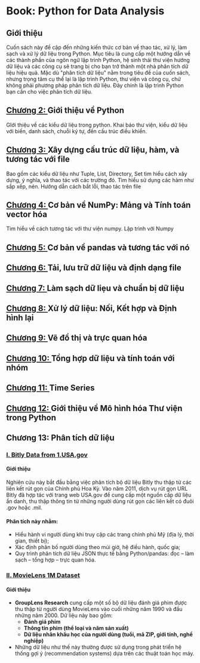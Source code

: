 # Book: Python for Data Analysis

## Giới thiệu
Cuốn sách này đề cập đến những kiến ​​thức cơ bản về thao tác, xử lý, làm sạch và xử lý dữ liệu trong Python. Mục tiêu là cung cấp một hướng dẫn về các thành phần của ngôn ngữ lập trình Python, hệ sinh thái thư viện hướng dữ liệu và các công cụ sẽ trang bị cho bạn trở thành một nhà phân tích dữ liệu hiệu quả. Mặc dù "phân tích dữ liệu" nằm trong tiêu đề của cuốn sách, nhưng trọng tâm cụ thể lại là lập trình Python, thư viện và công cụ, chứ không phải phương pháp phân tích dữ liệu. Đây chính là lập trình Python bạn cần cho việc phân tích dữ liệu.

## [Chương 2: ](/book/ch02.ipynb) Giới thiệu về Python
GIới thiệu về các kiểu dữ liệu trong python. Khai báo thư viện, kiểu dữ liệu với biến, danh sách, chuỗi ký tự, đến cấu trúc điều khiển.

## [Chương 3: ](/book/ch03.ipynb) Xây dựng cấu trúc dữ liệu, hàm, và tương tác với file
Bao gồm các kiểu dữ liệu như Tuple, List, Directory, Set tìm hiểu cách xây dựng, ý nghĩa, và thao tác với các trường đó. Tìm hiểu sử dụng các hàm như sắp xếp, nén. Hướng dẫn cách bắt lỗi, thao tác trên file

## [Chương 4: ](/book/ch04.ipynb) Cơ bản về NumPy: Mảng và Tính toán vector hóa
Tìm hiểu về cách tương tác với thư viện numpy. Lập trình với Numpy

## [Chương 5: ](/book/ch05.ipynb) Cơ bản về pandas và tương tác với nó

## [Chương 6: ](/book/ch06.ipynb) Tải, lưu trữ dữ liệu và định dạng file

## [Chương 7: ](/book/ch07.ipynb) Làm sạch dữ liẹu và chuẩn bị dữ liệu

## [Chương 8: ](/book/ch08.ipynb) Xử lý dữ liệu: Nối, Kết hợp và Định hình lại

## [Chương 9: ](/book/ch09.ipynb) Vẽ đồ thị và trực quan hóa

## [Chương 10: ](/book/ch10.ipynb) Tổng hợp dữ liệu và tính toán với nhóm

## [Chương 11: ](/book/ch11.ipynb) Time Series

## [Chương 12: ](/book/ch12.ipynb) Giới thiệu về Mô hình hóa Thư viện trong Python

## Chương 13: Phân tích dữ liệu
### [I. Bitly Data from 1.USA.gov ](/baitapnhom/Lab2/code/ch13_1.ipynb) 
#### Giới thiệu
Nghiên cứu này bắt đầu bằng việc phân tích bộ dữ liệu Bitly thu thập từ các liên kết rút gọn của Chính phủ Hoa Kỳ. Vào năm 2011, dịch vụ rút gọn URL Bitly đã hợp tác với trang web USA.gov để cung cấp một nguồn cấp dữ liệu ẩn danh, thu thập thông tin từ những người dùng rút gọn các liên kết có đuôi .gov hoặc .mil. 
#### Phân tích này nhằm:
+ Hiểu hành vi người dùng khi truy cập các trang chính phủ Mỹ (địa lý, thời gian, thiết bị);
+ Xác định phân bố người dùng theo múi giờ, hệ điều hành, quốc gia;
+ Quy trình phân tích dữ liệu JSON thực tế bằng Python/pandas: đọc – làm sạch – tổng hợp – trực quan hóa.

### [II. MovieLens 1M Dataset](/baitapnhom/Lab2/code/ch13_2.ipynb)
#### Giới thiệu
- **GroupLens Research** cung cấp một số bộ dữ liệu đánh giá phim được thu thập từ người dùng MovieLens vào cuối những năm 1990 và đầu những năm 2000. Dữ liệu này bao gồm:
    - **Đánh giá phim**
    - **Thông tin phim (thể loại và năm sản xuất)**
    - **Dữ liệu nhân khẩu học của người dùng (tuổi, mã ZIP, giới tính, nghề nghiệp)**
- Những dữ liệu như thế này thường được sử dụng trong phát triển hệ thống gợi ý (recommendation systems) dựa trên các thuật toán học máy.